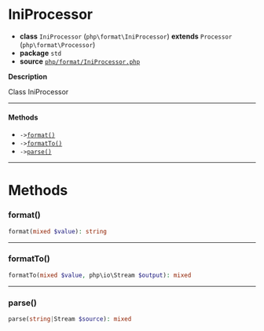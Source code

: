 # IniProcessor

- **class** `IniProcessor` (`php\format\IniProcessor`) **extends** `Processor` (`php\format\Processor`)
- **package** `std`
- **source** [`php/format/IniProcessor.php`](./src/main/resources/JPHP-INF/sdk/php/format/IniProcessor.php)

**Description**

Class IniProcessor

---

#### Methods

- `->`[`format()`](#method-format)
- `->`[`formatTo()`](#method-formatto)
- `->`[`parse()`](#method-parse)

---
# Methods

<a name="method-format"></a>

### format()
```php
format(mixed $value): string
```

---

<a name="method-formatto"></a>

### formatTo()
```php
formatTo(mixed $value, php\io\Stream $output): mixed
```

---

<a name="method-parse"></a>

### parse()
```php
parse(string|Stream $source): mixed
```